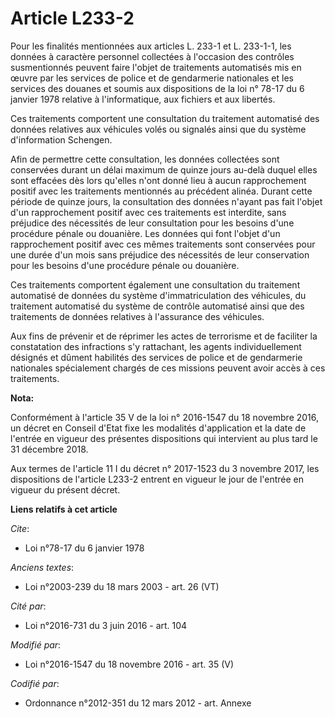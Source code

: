 # Article L233-2

Pour les finalités mentionnées aux articles L. 233-1 et L. 233-1-1, les données à caractère personnel collectées à l'occasion
des contrôles susmentionnés peuvent faire l'objet de traitements automatisés mis en œuvre par les services de police et de
gendarmerie nationales et les services des douanes et soumis aux dispositions de la loi n° 78-17 du 6 janvier 1978 relative à
l'informatique, aux fichiers et aux libertés. 

Ces traitements comportent une consultation du traitement automatisé des données relatives aux véhicules volés ou signalés
ainsi que du système d'information Schengen. 

Afin de permettre cette consultation, les données collectées sont conservées durant un délai maximum de quinze jours au-delà
duquel elles sont effacées dès lors qu'elles n'ont donné lieu à aucun rapprochement positif avec les traitements mentionnés
au précédent alinéa. Durant cette période de quinze jours, la consultation des données n'ayant pas fait l'objet d'un
rapprochement positif avec ces traitements est interdite, sans préjudice des nécessités de leur consultation pour les besoins
d'une procédure pénale ou douanière. Les données qui font l'objet d'un rapprochement positif avec ces mêmes traitements sont
conservées pour une durée d'un mois sans préjudice des nécessités de leur conservation pour les besoins d'une procédure
pénale ou douanière. 

Ces traitements comportent également une consultation du traitement automatisé de données du système d'immatriculation des
véhicules, du traitement automatisé du système de contrôle automatisé ainsi que des traitements de données relatives à
l'assurance des véhicules. 

Aux fins de prévenir et de réprimer les actes de terrorisme et de faciliter la constatation des infractions s'y rattachant,
les agents individuellement désignés et dûment habilités des services de police et de gendarmerie nationales spécialement
chargés de ces missions peuvent avoir accès à ces traitements.

**Nota:**

Conformément à l'article 35 V de la loi n° 2016-1547 du 18 novembre 2016, un décret en Conseil d'Etat fixe les modalités
d'application et la date de l'entrée en vigueur des présentes dispositions qui intervient au plus tard le 31 décembre 2018.

Aux termes de l'article 11 I du décret n° 2017-1523 du 3 novembre 2017, les dispositions de l'article L233-2 entrent en
vigueur le jour de l'entrée en vigueur du présent décret.

**Liens relatifs à cet article**

_Cite_:

  - Loi n°78-17 du 6 janvier 1978

_Anciens textes_:

  - Loi n°2003-239 du 18 mars 2003 - art. 26 (VT)

_Cité par_:

  - Loi n°2016-731 du 3 juin 2016 - art. 104

_Modifié par_:

  - Loi n°2016-1547 du 18 novembre 2016 - art. 35 (V)

_Codifié par_:

  - Ordonnance n°2012-351 du 12 mars 2012 - art. Annexe
